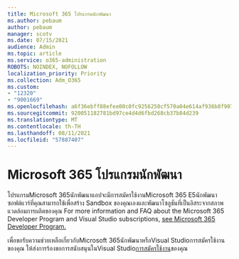 ```yaml
---
title: Microsoft 365 โปรแกรมนักพัฒนา
ms.author: pebaum
author: pebaum
manager: scotv
ms.date: 07/15/2021
audience: Admin
ms.topic: article
ms.service: o365-administration
ROBOTS: NOINDEX, NOFOLLOW
localization_priority: Priority
ms.collection: Adm_O365
ms.custom:
- "12320"
- "9001669"
ms.openlocfilehash: a6f36ebff88efee00c0fc9256250cf570a04e614af936b8f907d564e0e82398f
ms.sourcegitcommit: 920051182781bd97ce4d4d6fbd268cb37b84d239
ms.translationtype: MT
ms.contentlocale: th-TH
ms.lasthandoff: 08/11/2021
ms.locfileid: "57887407"
---
```

# <a name="microsoft-365-developer-program"></a>Microsoft 365 โปรแกรมนักพัฒนา

โปรแกรมMicrosoft 365นักพัฒนาแอปจะมีการสมัครใช้งานMicrosoft 365 E5นักพัฒนาซอฟต์แวร์ที่คุณสามารถใช้เพื่อสร้าง Sandbox ของคุณเองและพัฒนาโซลูชันที่เป็นอิสระจากสภาพแวดล้อมการผลิตของคุณ For more information and FAQ about the Microsoft 365 Developer Program and Visual Studio subscriptions, [see Microsoft 365 Developer Program.](https://docs.microsoft.com/office/developer-program/microsoft-365-developer-program)

เพื่อขอรับความช่วยเหลือเกี่ยวกับMicrosoft 365นักพัฒนาหรือVisual Studioการสมัครใช้งานของคุณ ให้ส่งการร้องขอการสนับสนุนในVisual Studio[การสมัครใช้งาน](https://visualstudio.microsoft.com/subscriptions/support/)ของคุณ